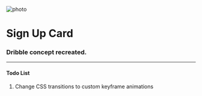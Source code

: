 ![photo](https://i.imgur.com/axMfxgw.jpg)

# Sign Up Card
### Dribble concept recreated.

---
#### Todo List

1. Change CSS transitions to custom keyframe animations

